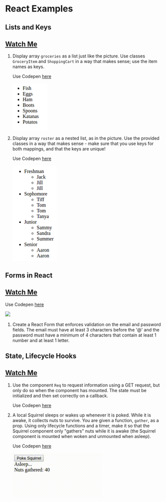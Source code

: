 # React Examples

## Lists and Keys

## [Watch Me]()

	
1. Display array ```groceries``` as a list just like the picture. Use classes ```GroceryItem``` and ```ShoppingCart``` in a way that makes sense; use the item names as keys.

	Use Codepen [here](https://codepen.io/rick-shar/pen/xdeQxQ)
	
	![](./img/lists-1.png)

1. Display array ```roster``` as a nested list, as in the picture. Use the provided classes in a way that makes sense - make sure that you use keys for both mappings, and that the keys are unique!

	Use Codepen [here](https://codepen.io/rick-shar/pen/JNVejw)
	
	![](./img/lists-2.png)


## Forms in React

## [Watch Me]()

Use Codepen [here](https://codepen.io/rick-shar/pen/EmJGvP)

![](https://d3vv6lp55qjaqc.cloudfront.net/items/1O0q242P3x222U2E3G3V/Screen%20Shot%202017-05-26%20at%208.05.19%20PM.png?v=f4e5511c)

1. Create a React Form that enforces validation on the email and password fields. The email must have at least 3 characters before the '@' and the password must have a minimum of 4 characters that contain at least 1 number and at least 1 letter.


## State, Lifecycle Hooks

## [Watch Me]()

1. Use the component ```Req``` to request information using a GET request, but only do so when the component has mounted. The state must be initialized and then set correctly on a callback.

	Use Codepen [here](https://codepen.io/josephch405/pen/BREbaK)

1. A local Squirrel sleeps or wakes up whenever it is poked. While it is awake, it collects nuts to survive. You are given a function, ```gather```, as a prop. Using only lifecycle functions and a timer, make it so that the Squirrel component only "gathers" nuts while it is awake (the Squirrel component is mounted when woken and unmounted when asleep).

	Use Codepen [here](https://codepen.io/josephch405/pen/qmwQmG?editors=1010)

	![](./img/lifecycle-2.gif)